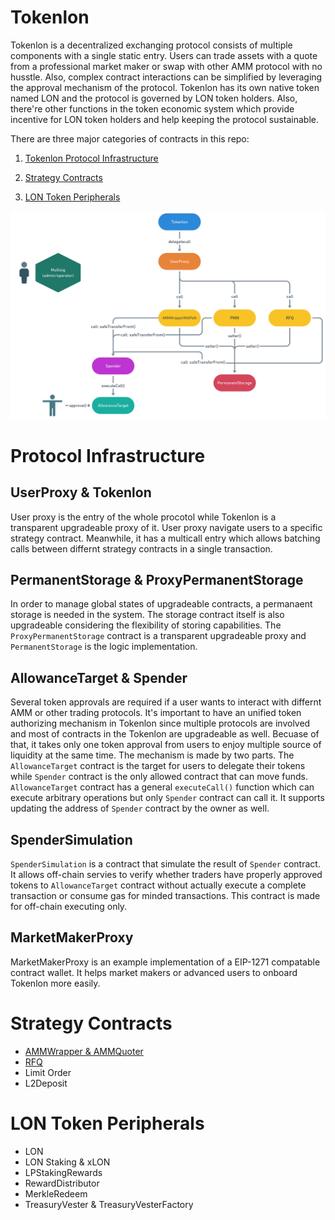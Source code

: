 # Tokenlon

Tokenlon is a decentralized exchanging protocol consists of multiple components with a single static entry. Users can trade assets with a quote from a professional market maker or swap with other AMM protocol with no husstle. Also, complex contract interactions can be simplified by leveraging the approval mechanism of the protocol. Tokenlon has its own native token named LON and the protocol is governed by LON token holders. Also, there're other functions in the token economic system which provide incentive for LON token holders and help keeping the protocol sustainable.

There are three major categories of contracts in this repo:

1. [Tokenlon Protocol Infrastructure](#Protocol-Infrastructure)

2. [Strategy Contracts](#Strategy-Contracts)

3. [LON Token Peripherals](#LON-Token-Peripherals)

![image info](../tokenlon_architecture.png)

# Protocol Infrastructure

## UserProxy & Tokenlon

User proxy is the entry of the whole procotol while Tokenlon is a transparent upgradeable proxy of it. User proxy navigate users to a specific strategy contract. Meanwhile, it has a multicall entry which allows batching calls between differnt strategy contracts in a single transaction.

## PermanentStorage & ProxyPermanentStorage

In order to manage global states of upgradeable contracts, a permanaent storage is needed in the system. The storage contract itself is also upgradeable considering the flexibility of storing capabilities. The `ProxyPermanentStorage` contract is a transparent upgradeable proxy and `PermanentStorage` is the logic implementation.

## AllowanceTarget & Spender

Several token approvals are required if a user wants to interact with differnt AMM or other trading protocols. It's important to have an unified token authorizing mechanism in Tokenlon since multiple protocols are involved and most of contracts in the Tokenlon are upgradeable as well. Becuase of that, it takes only one token approval from users to enjoy multiple source of liquidity at the same time. The mechanism is made by two parts. The `AllowanceTarget` contract is the target for users to delegate their tokens while `Spender` contract is the only allowed contract that can move funds. `AllowanceTarget` contract has a general `executeCall()` function which can execute arbitrary operations but only `Spender` contract can call it. It supports updating the address of `Spender` contract by the owner as well.

## SpenderSimulation

`SpenderSimulation` is a contract that simulate the result of `Spender` contract. It allows off-chain servies to verify whether traders have properly approved tokens to `AllowanceTarget` contract without actually execute a complete transaction or consume gas for minded transactions. This contract is made for off-chain executing only.

## MarketMakerProxy

MarketMakerProxy is an example implementation of a EIP-1271 compatable contract wallet. It helps market makers or advanced users to onboard Tokenlon more easily.

# Strategy Contracts

-   [AMMWrapper & AMMQuoter](./strategies/AMMWrapper.md)
-   [RFQ](./strategy/RFQ.md)
-   Limit Order
-   L2Deposit

# LON Token Peripherals

-   LON
-   LON Staking & xLON
-   LPStakingRewards
-   RewardDistributor
-   MerkleRedeem
-   TreasuryVester & TreasuryVesterFactory
